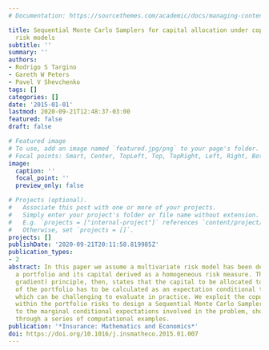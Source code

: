 ```yaml
---
# Documentation: https://sourcethemes.com/academic/docs/managing-content/

title: Sequential Monte Carlo Samplers for capital allocation under copula-dependent
  risk models
subtitle: ''
summary: ''
authors:
- Rodrigo S Targino
- Gareth W Peters
- Pavel V Shevchenko
tags: []
categories: []
date: '2015-01-01'
lastmod: 2020-09-21T12:48:37-03:00
featured: false
draft: false

# Featured image
# To use, add an image named `featured.jpg/png` to your page's folder.
# Focal points: Smart, Center, TopLeft, Top, TopRight, Left, Right, BottomLeft, Bottom, BottomRight.
image:
  caption: ''
  focal_point: ''
  preview_only: false

# Projects (optional).
#   Associate this post with one or more of your projects.
#   Simply enter your project's folder or file name without extension.
#   E.g. `projects = ["internal-project"]` references `content/project/deep-learning/index.md`.
#   Otherwise, set `projects = []`.
projects: []
publishDate: '2020-09-21T20:11:58.819985Z'
publication_types:
- 2
abstract: In this paper we assume a multivariate risk model has been developed for
  a portfolio and its capital derived as a homogeneous risk measure. The Euler (or
  gradient) principle, then, states that the capital to be allocated to each component
  of the portfolio has to be calculated as an expectation conditional to a rare event,
  which can be challenging to evaluate in practice. We exploit the copula-dependence
  within the portfolio risks to design a Sequential Monte Carlo Samplers based estimate
  to the marginal conditional expectations involved in the problem, showing its efficiency
  through a series of computational examples.
publication: '*Insurance: Mathematics and Economics*'
doi: https://doi.org/10.1016/j.insmatheco.2015.01.007
---
```

